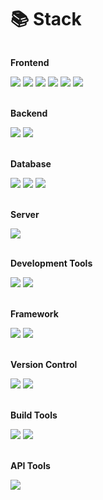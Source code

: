 # 📚 Stack
<div style="display:flex; flex-direction:column; align-items:flex-start;">
    <!-- Frontend -->
    <div>
      <p><strong>Frontend</strong></p>
      <img src="https://img.shields.io/badge/html5-E34F26?style=for-the-badge&logo=html5&logoColor=white"/>
      <img src="https://img.shields.io/badge/css-1572B6?style=for-the-badge&logo=css3&logoColor=white"/>
      <img src="https://img.shields.io/badge/javascript-F7DF1E?style=for-the-badge&logo=javascript&logoColor=black"/>
      <img src="https://img.shields.io/badge/react-61DAFB?style=for-the-badge&logo=react&logoColor=black"/>
      <img src="https://img.shields.io/badge/jquery-0769AD?style=for-the-badge&logo=jquery&logoColor=white">
      <img src="https://img.shields.io/badge/Ajax-00B388?style=for-the-badge&logo=Ajax&logoColor=white">
    </div>
    <br>
    <!-- Backend -->
    <div>
    <p><strong>Backend</strong></p>
      <img src="https://img.shields.io/badge/java-007396?style=for-the-badge&logo=java&logoColor=white">
      <img src="https://img.shields.io/badge/node.js-339933?style=for-the-badge&logo=Node.js&logoColor=white"/>
    </div>
    <br>
    <!-- Database -->
    <div>
    <p><strong>Database</strong></p>
      <img src="https://img.shields.io/badge/oracle-F80000?style=for-the-badge&logo=oracle&logoColor=white">
      <img src="https://img.shields.io/badge/mysql-4479A1?style=for-the-badge&logo=mysql&logoColor=white"/>
      <img src="https://img.shields.io/badge/mariaDB-003545?style=for-the-badge&logo=mariaDB&logoColor=white"/>
    </div>
    <br>
    <!-- Server -->
    <div>
    <p><strong>Server</strong></p>
      <img src="https://img.shields.io/badge/apache tomcat-F8DC75?style=for-the-badge&logo=apachetomcat&logoColor=black">
    </div>
    <br>
    <!-- Development Tools -->
    <div>
    <p><strong>Development Tools</strong></p>
      <img src="https://img.shields.io/badge/IntelliJ IDEA-000000?style=for-the-badge&logo=IntelliJ IDEA&logoColor=white"/>
      <img src="https://img.shields.io/badge/Visual Studio Code-007ACC?style=for-the-badge&logo=Visual Studio Code&logoColor=white"/>
    </div>
    <br>
    <!-- Framework -->
    <div>
    <p><strong>Framework</strong></p>
      <img src="https://img.shields.io/badge/spring-6DB33F?style=for-the-badge&logo=spring&logoColor=white"/>
      <img src="https://img.shields.io/badge/springboot-6DB33F?style=for-the-badge&logo=springboot&logoColor=white"/>
    </div>
    <br>
    <!-- Version Control -->
    <div>
    <p><strong>Version Control</strong></p>
      <img src="https://img.shields.io/badge/git-F05032?style=for-the-badge&logo=git&logoColor=white"/>
      <img src="https://img.shields.io/badge/github-181717?style=for-the-badge&logo=github&logoColor=white"/>
    </div>
    <br>
    <!-- Build Tools -->
    <div>
    <p><strong>Build Tools</strong></p>
      <img src="https://img.shields.io/badge/Maven-C71A36?style=for-the-badge&logo=Apache Maven&logoColor=white">
      <img src="https://img.shields.io/badge/gradle-02303A?style=for-the-badge&logo=gradle&logoColor=white">
    </div>
    <br>
    <!-- API Tools -->
    <div>
    <p><strong>API Tools</strong></p>
      <img src="https://img.shields.io/badge/Postman-FF6C37?style=for-the-badge&logo=Postman&logoColor=white"/>
    </div>
    <br>
    <!-- DevOps -->
<!--     <div>
    <p><strong>DevOps</strong></p>
      <img src="https://img.shields.io/badge/Docker-2496ED?style=for-the-badge&logo=Docker&logoColor=white"/>
      <img src="https://img.shields.io/badge/Amazon AWS-232F3E?style=for-the-badge&logo=amazon aws&logoColor=white">
      <img src="https://img.shields.io/badge/linux-FCC624?style=for-the-badge&logo=linux&logoColor=black"> 
    </div>
    <br> -->
</div>
